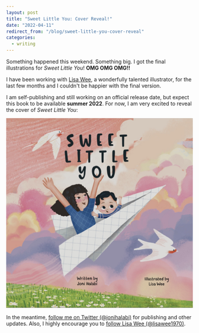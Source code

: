 ```yaml
---
layout: post
title: "Sweet Little You: Cover Reveal!"
date: "2022-04-11"
redirect_from: "/blog/sweet-little-you-cover-reveal"
categories:
  - writing
---
```


Something happened this weekend. Something big. I got the final illustrations for _Sweet Little You_! **OMG OMG OMG!!**

I have been working with [Lisa Wee](https://www.lisawee12.com/), a wonderfully talented illustrator, for the last few months and I couldn't be happier with the final version.

I am self-publishing and still working on an official release date, but expect this book to be available **summer 2022**. For now, I am very excited to reveal the cover of _Sweet Little You_:

![Book cover of Sweet Little You featuring a mom and baby flying in a paper airplane](/assets/images/sweet-little-you-cover.jpg)

In the meantime, [follow me on Twitter (@jonihalabi)](https://twitter.com/jonihalabi) for publishing and other updates. Also, I highly encourage you to [follow Lisa Wee (@lisawee1970)](https://twitter.com/lisawee1970).
